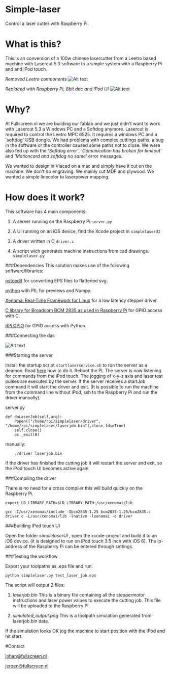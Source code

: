 Simple-laser
============

Control a laser cutter with Raspberry Pi.

What is this?
=============
This is an conversion of a 100w chinese lasercutter from a Leetro based machine with Lasercut 5.3 software to a simple system with a Raspberry Pi and and iPod touch.

*Removed Leetro components*
![Alt text](https://raw.github.com/fullscreennl/simple-laser/master/images/leetro.jpg "removed leetro parts.")

*Replaced with Raspberry Pi, 8bit dac and iPod UI*
![Alt text](https://raw.github.com/fullscreennl/simple-laser/master/images/ipod_controls.jpg "iPod controls and rasberryPi with dac.")

Why?
====
At Fullscreen.nl we are building our fablab and we just didn't want to work with Lasercut 5.3 a Windows PC and a Softdog anymore. Lasercut is required to control the Leetro MPC 6525. It requires a windows PC and a 'softdog' USB dongle. We had problems with complex cuttings paths, a bug in the software or the controller caused some paths not to close. We were also fed up with the *'Softdog error'*, *'Comunication has broken for timeout'* and *'Motioncard and softdog no same'* error messages.

We wanted to design in Viacad on a mac and simply have it cut on the machine. We don't do engraving. We mainly cut MDF and plywood. We wanted a simple linecolor to laserpower mapping.

How does it work?
=================

This software has 4 main components:

1) A server running on the Raspberry Pi `server.py`

2) A UI running on an iOS device, find the Xcode project in `simplelaserUI`

3) A driver written in C `driver.c`

4) A script wich generates machine instructions from cad drawings. `simplelaser.py`

###Dependencies
This solution makes use of the following software/libraries:

[pstoedit](http://www.pstoedit.net) for converting EPS files to flattened svg.

[python](http://www.python.org) with PIL for previews and Numpy.

[Xenomai Real-Time Framework for Linux](http://www.xenomai.org) for a low latency stepper driver.

[C library for Broadcom BCM 2835 as used in Raspberry Pi](http://www.airspayce.com/mikem/bcm2835/) for GPIO access with C.

[RPi.GPIO](https://pypi.python.org/pypi/RPi.GPIO) for GPIO access with Python.

###Connecting the dac

![Alt text](https://raw.github.com/fullscreennl/simple-laser/master/images/dac_scheme_view.png "Wiring scheme of DAC for anolog laser power contorls.")

###Starting the server

Install the startup script `startlaserservice.sh` to run the server as a deamon.
Read [here](http://blog.scphillips.com/2013/07/getting-a-python-script-to-run-in-the-background-as-a-service-on-boot/) how to do it. Reboot the Pi.
The server is now listening for commands from the iPod touch. The jogging of x-y-z axis and laser test pulses are executed by the server. If the server receives a startJob command it will start the driver and exit. (It is possible to run the machine from the command line without iPod, ssh to the Raspberry Pi and run the driver manually).

server.py

	def doLaserJob(self,arg):
        Popen(["/home/rpi/simplelaser/driver", "/home/rpi/simplelaser/laserjob.bin"],close_fds=True)
        self.close()
        os._exit(0)
        
manually:
        
        ./driver laserjob.bin
        
        
        
If the driver has finished the cutting job it will restart the server and exit, so the iPod touch UI becomes active again.

###Compiling the driver

There is no need for a cross compiler this will build quickly on the Raspberry Pi.

	export LD_LIBRARY_PATH=$LD_LIBRARY_PATH:/usr/xenomai/lib
	
	gcc -I/usr/xenomai/include -Ibcm2835-1.25 bcm2835-1.25/bcm2835.c driver.c -L/usr/xenomai/lib -lnative -lxenomai -o driver
	
###Building iPod touch UI

Open the folder *simplelaserUI* , open the xcode-project and build it to an iOS device. (it is designed to run on iPod touch 3.5 inch with iOS 6). The ip-address of the Raspberry Pi can be entered through settings.

###Testing the workflow

Export your toolpaths as .eps file and run:

	python simplelaser.py test_laser_job.eps
	
The script will output 2 files: 

1) *laserjob.bin* This is a binary file containing all the steppermotor instructions and laser power values to execute the cutting job. This file will be uploaded to the Raspberry Pi.

2) *simulated_output.png* This is a toolpath simulation generated from laserjob.bin data.

If the simulation looks OK jog the machine to start position with the iPod and hit start.

#Contact

[johan@fullscreen.nl](johan@fullscreen.nl)

[jeroen@fullscreen.nl](jeroen@fullscreen.nl)




	
	

	









